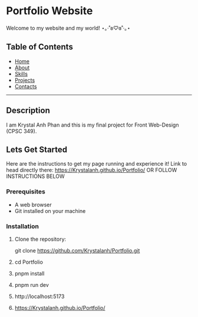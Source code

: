 # Portfolio Website

Welcome to my website and my world! ⋆｡‧˚ʚ♡ɞ˚‧｡⋆

## Table of Contents

- [Home](#home)
- [About](#about)
- [Skills](#skills)
- [Projects](#projects)
- [Contacts](#contacts)

---

## Description

I am Krystal Anh Phan and this is my final project for Front Web-Design (CPSC 349). 

## Lets Get Started

Here are the instructions to get my page running and experience it!
Link to head directly there: https://Krystalanh.github.io/Portfolio/
OR FOLLOW INSTRUCTIONS BELOW

### Prerequisites

- A web browser
- Git installed on your machine

### Installation

1. Clone the repository:

   git clone https://github.com/Krystalanh/Portfolio.git


2. cd Portfolio

3. pnpm install

4. pnpm run dev

5. http://localhost:5173

6. https://Krystalanh.github.io/Portfolio/